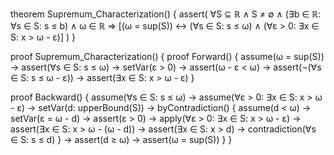 theorem Supremum_Characterization() {
  assert(
    ∀S ⊆ ℝ ∧ S ≠ ∅ ∧ (∃b ∈ ℝ: ∀s ∈ S: s ≤ b) ∧ ω ∈ ℝ ⇒
    [(ω = sup(S)) ↔ 
     (∀s ∈ S: s ≤ ω) ∧ (∀ε > 0: ∃x ∈ S: x > ω - ε)]
  )
}

proof Supremum_Characterization() {
  proof Forward() {
    assume(ω = sup(S)) →
    assert(∀s ∈ S: s ≤ ω) →
    setVar(ε > 0) →
    assert(ω - ε < ω) →
    assert(¬(∀s ∈ S: s ≤ ω - ε)) →
    assert(∃x ∈ S: x > ω - ε)
  }

  proof Backward() {
    assume(∀s ∈ S: s ≤ ω) →
    assume(∀ε > 0: ∃x ∈ S: x > ω - ε) →
    setVar(d: upperBound(S)) →
    byContradiction() {
      assume(d < ω) →
      setVar(ε = ω - d) →
      assert(ε > 0) →
      apply(∀ε > 0: ∃x ∈ S: x > ω - ε) →
      assert(∃x ∈ S: x > ω - (ω - d)) →
      assert(∃x ∈ S: x > d) →
      contradiction(∀s ∈ S: s ≤ d)
    } →
    assert(d ≥ ω) →
    assert(ω = sup(S))
  }
}